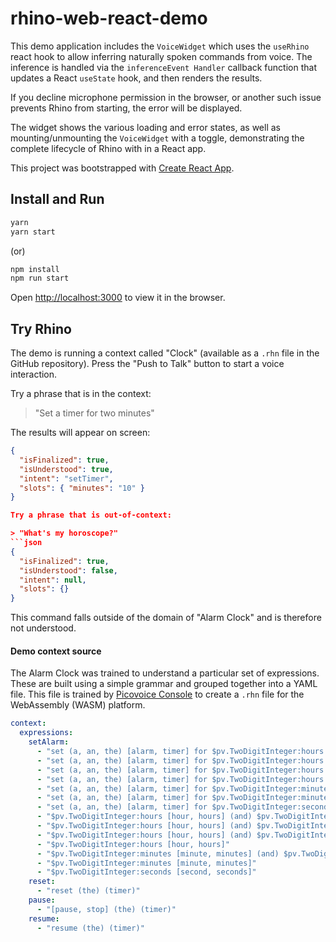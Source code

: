 # rhino-web-react-demo

This demo application includes the `VoiceWidget` which uses the `useRhino` react hook to allow inferring naturally spoken commands from voice. The inference is handled via the `inferenceEvent Handler` callback function that updates a React `useState` hook, and then renders the results.

If you decline microphone permission in the browser, or another such issue prevents Rhino from starting, the error will be displayed.

The widget shows the various loading and error states, as well as mounting/unmounting the `VoiceWidget` with a toggle, demonstrating the complete lifecycle of Rhino with in a React app.

This project was bootstrapped with [Create React App](https://github.com/facebook/create-react-app).

## Install and Run

```bash
yarn
yarn start
```

(or)

```bash
npm install
npm run start
```

Open [http://localhost:3000](http://localhost:3000) to view it in the browser.

## Try Rhino

The demo is running a context called "Clock" (available as a `.rhn` file in the GitHub repository). Press the "Push to Talk" button to start a voice interaction.

Try a phrase that is in the context:

> "Set a timer for two minutes"

The results will appear on screen:

````json
{
  "isFinalized": true,
  "isUnderstood": true,
  "intent": "setTimer",
  "slots": { "minutes": "10" }
}

Try a phrase that is out-of-context:

> "What's my horoscope?"
```json
{
  "isFinalized": true,
  "isUnderstood": false,
  "intent": null,
  "slots": {}
}
````

This command falls outside of the domain of "Alarm Clock" and is therefore not understood.

#### Demo context source

The Alarm Clock was trained to understand a particular set of expressions. These are built using a simple grammar and grouped together into a YAML file. This file is trained by [Picovoice Console](https://picovoice.ai/console/) to create a `.rhn` file for the WebAssembly (WASM) platform.

```yaml
context:
  expressions:
    setAlarm:
      - "set (a, an, the) [alarm, timer] for $pv.TwoDigitInteger:hours [hour, hours] (and) $pv.TwoDigitInteger:minutes [minute, minutes] (and) $pv.TwoDigitInteger:seconds [second, seconds]"
      - "set (a, an, the) [alarm, timer] for $pv.TwoDigitInteger:hours [hour, hours] (and) $pv.TwoDigitInteger:minutes [minute, minutes]"
      - "set (a, an, the) [alarm, timer] for $pv.TwoDigitInteger:hours [hour, hours] (and) $pv.TwoDigitInteger:seconds [second, seconds]"
      - "set (a, an, the) [alarm, timer] for $pv.TwoDigitInteger:hours [hour, hours]"
      - "set (a, an, the) [alarm, timer] for $pv.TwoDigitInteger:minutes [minute, minutes] (and) $pv.TwoDigitInteger:seconds [second, seconds]"
      - "set (a, an, the) [alarm, timer] for $pv.TwoDigitInteger:minutes [minute, minutes]"
      - "set (a, an, the) [alarm, timer] for $pv.TwoDigitInteger:seconds [second, seconds]"
      - "$pv.TwoDigitInteger:hours [hour, hours] (and) $pv.TwoDigitInteger:minutes [minute, minutes] (and) $pv.TwoDigitInteger:seconds [second, seconds]"
      - "$pv.TwoDigitInteger:hours [hour, hours] (and) $pv.TwoDigitInteger:minutes [minute, minutes]"
      - "$pv.TwoDigitInteger:hours [hour, hours] (and) $pv.TwoDigitInteger:seconds [second, seconds]"
      - "$pv.TwoDigitInteger:hours [hour, hours]"
      - "$pv.TwoDigitInteger:minutes [minute, minutes] (and) $pv.TwoDigitInteger:seconds [second, seconds]"
      - "$pv.TwoDigitInteger:minutes [minute, minutes]"
      - "$pv.TwoDigitInteger:seconds [second, seconds]"
    reset:
      - "reset (the) (timer)"
    pause:
      - "[pause, stop] (the) (timer)"
    resume:
      - "resume (the) (timer)"
```
